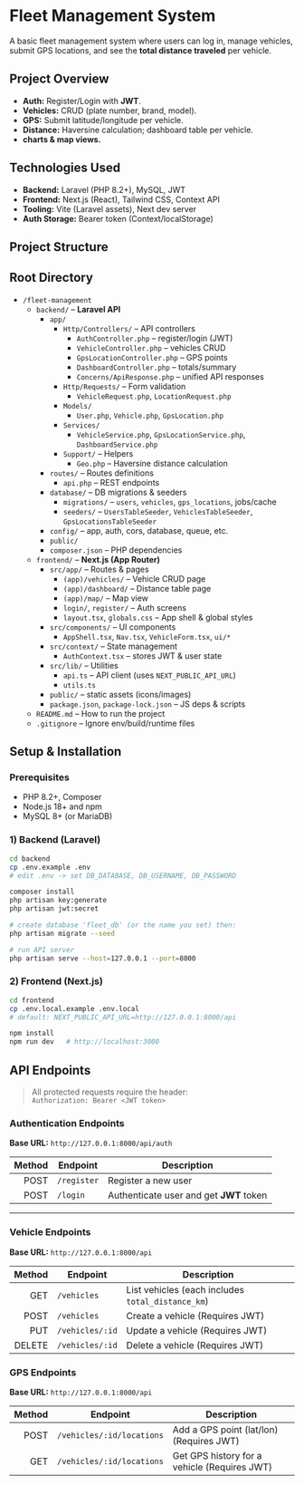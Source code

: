 # Fleet Management System

A basic fleet management system where users can log in, manage vehicles, submit GPS locations, and see the **total distance traveled** per vehicle.

## Project Overview
- **Auth:** Register/Login with **JWT**.
- **Vehicles:** CRUD (plate number, brand, model).
- **GPS:** Submit latitude/longitude per vehicle.
- **Distance:** Haversine calculation; dashboard table per vehicle.
- **charts & map views.** 

## Technologies Used
- **Backend:** Laravel (PHP 8.2+), MySQL, JWT
- **Frontend:** Next.js (React), Tailwind CSS, Context API
- **Tooling:** Vite (Laravel assets), Next dev server
- **Auth Storage:** Bearer token (Context/localStorage)

## Project Structure
## Root Directory

- `/fleet-management`
  - `backend/` – **Laravel API**
    - `app/` 
      - `Http/Controllers/` – API controllers  
        - `AuthController.php` – register/login (JWT)  
        - `VehicleController.php` – vehicles CRUD  
        - `GpsLocationController.php` – GPS points  
        - `DashboardController.php` – totals/summary  
        - `Concerns/ApiResponse.php` – unified API responses
      - `Http/Requests/` – Form validation  
        - `VehicleRequest.php`, `LocationRequest.php`
      - `Models/`   
        - `User.php`, `Vehicle.php`, `GpsLocation.php`
      - `Services/` 
        - `VehicleService.php`, `GpsLocationService.php`, `DashboardService.php`
      - `Support/` – Helpers  
        - `Geo.php` – Haversine distance calculation
    - `routes/` – Routes definitions  
      - `api.php` – REST endpoints
    - `database/` – DB migrations & seeders  
      - `migrations/` – `users`, `vehicles`, `gps_locations`, jobs/cache  
      - `seeders/` – `UsersTableSeeder`, `VehiclesTableSeeder`, `GpsLocationsTableSeeder`
    - `config/` – app, auth, cors, database, queue, etc.
    - `public/` 
    - `composer.json` – PHP dependencies
  - `frontend/` – **Next.js (App Router)**
    - `src/app/` – Routes & pages
      - `(app)/vehicles/` – Vehicle CRUD page
      - `(app)/dashboard/` – Distance table page
      - `(app)/map/` – Map view 
      - `login/`, `register/` – Auth screens
      - `layout.tsx`, `globals.css` – App shell & global styles
    - `src/components/` – UI components  
      - `AppShell.tsx`, `Nav.tsx`, `VehicleForm.tsx`, `ui/*`
    - `src/context/` – State management  
      - `AuthContext.tsx` – stores JWT & user state
    - `src/lib/` – Utilities  
      - `api.ts` – API client (uses `NEXT_PUBLIC_API_URL`)  
      - `utils.ts`
    - `public/` – static assets (icons/images)
    - `package.json`, `package-lock.json` – JS deps & scripts
  - `README.md` – How to run the project
  - `.gitignore` – Ignore env/build/runtime files



## Setup & Installation

### Prerequisites
- PHP 8.2+, Composer
- Node.js 18+ and npm
- MySQL 8+ (or MariaDB)

### 1) Backend (Laravel)
```bash
cd backend
cp .env.example .env
# edit .env -> set DB_DATABASE, DB_USERNAME, DB_PASSWORD

composer install
php artisan key:generate
php artisan jwt:secret

# create database 'fleet_db' (or the name you set) then:
php artisan migrate --seed

# run API server
php artisan serve --host=127.0.0.1 --port=8000

```
### 2) Frontend (Next.js)
```bash
cd frontend
cp .env.local.example .env.local
# default: NEXT_PUBLIC_API_URL=http://127.0.0.1:8000/api

npm install
npm run dev   # http://localhost:3000
```

## API Endpoints
> All protected requests require the header:  
> `Authorization: Bearer <JWT token>`

### Authentication Endpoints

**Base URL:** `http://127.0.0.1:8000/api/auth`

| Method | Endpoint            | Description                              |
|-------:|---------------------|------------------------------------------|
| POST   | `/register`         | Register a new user                      |
| POST   | `/login`            | Authenticate user and get **JWT** token  |

---

### Vehicle Endpoints

**Base URL:** `http://127.0.0.1:8000/api`

| Method | Endpoint            | Description                                        |
|-------:|---------------------|----------------------------------------------------|
| GET    | `/vehicles`         | List vehicles (each includes `total_distance_km`)  |
| POST   | `/vehicles`         | Create a vehicle (Requires JWT)                    |
| PUT    | `/vehicles/:id`     | Update a vehicle (Requires JWT)                    |
| DELETE | `/vehicles/:id`     | Delete a vehicle (Requires JWT)                    |



### GPS Endpoints
**Base URL:** `http://127.0.0.1:8000/api`

| Method | Endpoint                   | Description                                 |
|-------:|----------------------------|---------------------------------------------|
| POST   | `/vehicles/:id/locations`  | Add a GPS point (lat/lon) (Requires JWT)    |
| GET    | `/vehicles/:id/locations`  | Get GPS history for a vehicle (Requires JWT) |

